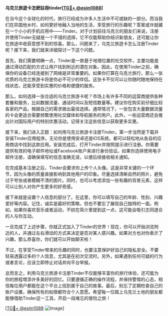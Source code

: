 **乌克兰旅遊卡怎麽註冊tinder[[TG💪+ @esim1088](https://t.me/s/esim1088)]**

在当今这个全球化的时代，旅行已经成为许多人生活中不可或缺的一部分。而当我们在异国他乡时，如何更好地融入当地的生活，享受旅行的乐趣呢？答案或许就藏在一个小小的手机应用中——Tinder。对于计划前往乌克兰的朋友们来说，注册并使用Tinder无疑是一个不错的选择，它不仅能帮助你结识新朋友，还可能让你在旅途中收获意想不到的惊喜。那么，问题来了，乌克兰旅遊卡怎么注册Tinder呢？接下来，我们就来详细探讨一下这个问题。

首先，我们需要明确一点，Tinder是一款基于地理位置的社交软件，主要功能是通过滑动匹配的方式让用户找到附近的潜在对象。因此，在使用Tinder之前，确保你的设备已经连接到了网络是非常重要的。如果你打算在乌克兰旅行，那么一张优质的乌克兰旅游卡将是你必不可少的伴侣。这张卡不仅可以让你随时随地保持在线状态，还能享受到实惠的价格和便捷的服务。

那么，如何选择一张合适的乌克兰旅游卡呢？市场上有许多不同的运营商提供各种套餐和服务，比如数据流量、通话时间以及短信数量等。建议你在购买前仔细比较各家的产品，根据自己的需求做出最佳选择。通常情况下，一张包含大量数据流量的卡会更适合需要频繁使用社交媒体和导航服务的用户。此外，一些运营商还会推出针对国际用户的特别优惠活动，记得关注这些信息以获取更多实惠。

接下来，我们进入正题：如何用乌克兰旅游卡注册Tinder。第一步当然是下载并安装Tinder应用程序。无论你是使用安卓还是iOS系统，都可以轻松地从各自的应用商店中找到这款应用。安装完成后，打开Tinder并按照提示进行注册。你需要提供有效的电子邮件地址或Facebook账户来进行身份验证。如果你选择使用电子邮件注册，请确保填写的信息准确无误，以便后续接收相关通知。

在完成基本注册之后，Tinder会要求你上传个人头像。这是非常关键的一个环节，因为头像的质量直接影响到其他用户的印象。尽量选择清晰自然的照片，避免过于夸张或者模糊不清的图片。同时，也可以考虑添加一些有趣的背景元素，这样可以让别人对你产生更多的好奇感。

接下来就是设置个人信息的部分了。在这里，你可以填写自己的年龄、性别、兴趣爱好等内容。记住，诚实是最好的策略，但也不要忘了展现自己独特的一面。例如，如果你喜欢音乐或者运动，不妨在简介里提到这一点，这可能会吸引志同道合的人与你互动。

一旦完成了上述步骤，你就正式加入了Tinder的世界！现在，你可以开始浏览附近的人，并通过左右滑动的方式来决定是否对某人感兴趣。如果对方也对你表示了兴趣，那么恭喜你，你们就可以开始聊天啦！

不过，在享受Tinder带来的乐趣的同时，也要注意保护好自己的隐私安全。不要轻易透露过多的个人信息，尤其是在初次交流时。另外，如果遇到任何可疑的行为或者言论，应该立即停止对话并向平台举报。

总而言之，利用乌克兰旅游卡注册Tinder不仅能够丰富你的旅行体验，还可能为你的旅程增添许多美好的回忆。只要遵循正确的操作流程，并保持警惕的心态，相信每位用户都能在这个平台上找到属于自己的故事。最后，别忘了定期检查自己的账户设置，确保所有的权限都符合个人意愿。希望每一位踏上乌克兰土地的朋友都能够借助Tinder这一工具，开启一段难忘的冒险之旅！

[[TG💪+ @esim1088](https://t.me/s/esim1088) ![Image](https://i.postimg.cc/4NQfJmqS/Snipaste-2025-05-13-00-14-12.png)]